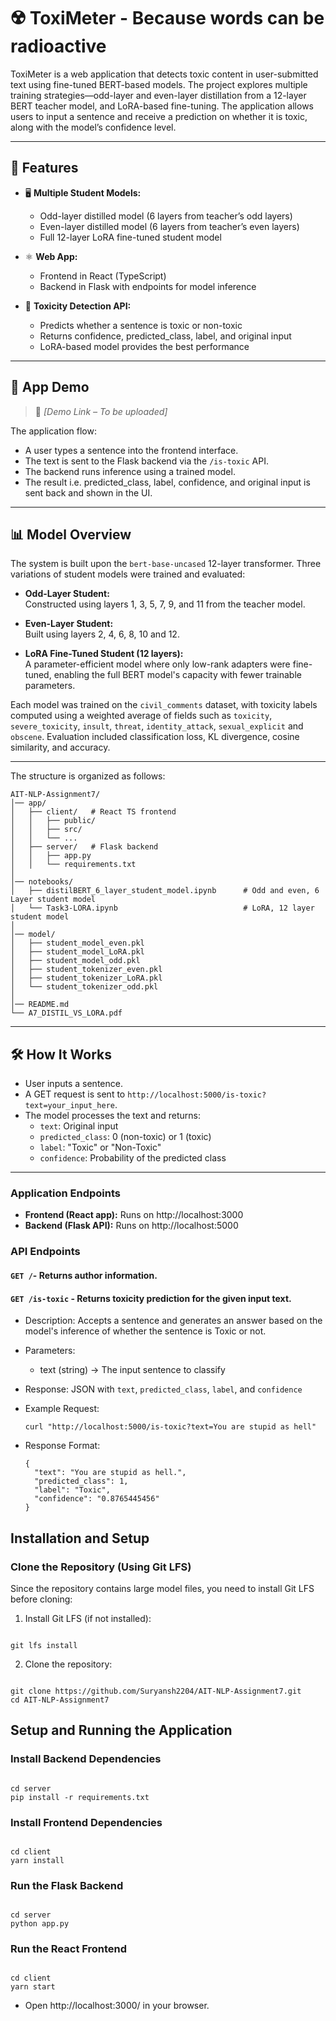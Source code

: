 # ☢️ ToxiMeter - Because words can be radioactive

ToxiMeter is a web application that detects toxic content in user-submitted text using fine-tuned BERT-based models. The project explores multiple training strategies—odd-layer and even-layer distillation from a 12-layer BERT teacher model, and LoRA-based fine-tuning. The application allows users to input a sentence and receive a prediction on whether it is toxic, along with the model’s confidence level.

<hr>

## 🚀 **Features**

- 🖥️ **Multiple Student Models:**

  - Odd-layer distilled model (6 layers from teacher’s odd layers)
  - Even-layer distilled model (6 layers from teacher’s even layers)
  - Full 12-layer LoRA fine-tuned student model

- ⚛️ **Web App:**

  - Frontend in React (TypeScript)
  - Backend in Flask with endpoints for model inference

- 🧪 **Toxicity Detection API:**
  - Predicts whether a sentence is toxic or non-toxic
  - Returns confidence, predicted_class, label, and original input
  - LoRA-based model provides the best performance

<hr>

## 🎥 App Demo

> 🔗 _[Demo Link – To be uploaded]_

The application flow:

- A user types a sentence into the frontend interface.
- The text is sent to the Flask backend via the `/is-toxic` API.
- The backend runs inference using a trained model.
- The result i.e. predicted_class, label, confidence, and original input is sent back and shown in the UI.

<hr>

## 📊 Model Overview

The system is built upon the `bert-base-uncased` 12-layer transformer. Three variations of student models were trained and evaluated:

- **Odd-Layer Student:**  
  Constructed using layers 1, 3, 5, 7, 9, and 11 from the teacher model.
- **Even-Layer Student:**  
  Built using layers 2, 4, 6, 8, 10 and 12.

- **LoRA Fine-Tuned Student (12 layers):**  
  A parameter-efficient model where only low-rank adapters were fine-tuned, enabling the full BERT model's capacity with fewer trainable parameters.

Each model was trained on the `civil_comments` dataset, with toxicity labels computed using a weighted average of fields such as `toxicity`, `severe_toxicity`, `insult`, `threat`, `identity_attack`, `sexual_explicit` and `obscene`. Evaluation included classification loss, KL divergence, cosine similarity, and accuracy.

<hr>

The structure is organized as follows:

```
AIT-NLP-Assignment7/
│── app/
│   ├── client/   # React TS frontend
│   │   ├── public/
│   │   ├── src/
│   │   └── ...
│   ├── server/   # Flask backend
│   │   ├── app.py
│   │   └── requirements.txt
│
│── notebooks/
│   ├── distilBERT_6_layer_student_model.ipynb      # Odd and even, 6 Layer student model
│   └── Task3-LORA.ipynb                            # LoRA, 12 layer student model
│
│── model/
│   ├── student_model_even.pkl
│   ├── student_model_LoRA.pkl
│   ├── student_model_odd.pkl
│   ├── student_tokenizer_even.pkl
│   ├── student_tokenizer_LoRA.pkl
│   └── student_tokenizer_odd.pkl
│
│── README.md
└── A7_DISTIL_VS_LORA.pdf
```

<hr>

## 🛠️ How It Works

- User inputs a sentence.
- A GET request is sent to `http://localhost:5000/is-toxic?text=your_input_here`.
- The model processes the text and returns:
  - `text`: Original input
  - `predicted_class`: 0 (non-toxic) or 1 (toxic)
  - `label`: "Toxic" or "Non-Toxic"
  - `confidence`: Probability of the predicted class

<hr>

### Application Endpoints

- **Frontend (React app):** Runs on http://localhost:3000
- **Backend (Flask API):** Runs on http://localhost:5000

### API Endpoints

#### **`GET /`**- Returns author information.

#### **`GET /is-toxic`** - Returns toxicity prediction for the given input text.

- Description: Accepts a sentence and generates an answer based on the model's inference of whether the sentence is Toxic or not.
- Parameters:
  - text (string) → The input sentence to classify
- Response: JSON with `text`, `predicted_class`, `label`, and `confidence`
- Example Request:

  ```
  curl "http://localhost:5000/is-toxic?text=You are stupid as hell"
  ```

- Response Format:
  ```
  {
    "text": "You are stupid as hell.",
    "predicted_class": 1,
    "label": "Toxic",
    "confidence": "0.8765445456"
  }
  ```

## Installation and Setup

### Clone the Repository (Using Git LFS)

Since the repository contains large model files, you need to install Git LFS before cloning:

1. Install Git LFS (if not installed):

```

git lfs install

```

2. Clone the repository:

```

git clone https://github.com/Suryansh2204/AIT-NLP-Assignment7.git
cd AIT-NLP-Assignment7

```

## Setup and Running the Application

### Install Backend Dependencies

```

cd server
pip install -r requirements.txt

```

### Install Frontend Dependencies

```

cd client
yarn install

```

### Run the Flask Backend

```

cd server
python app.py

```

### Run the React Frontend

```

cd client
yarn start

```

- Open http://localhost:3000/ in your browser.
